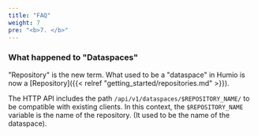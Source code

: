 ```yaml
---
title: "FAQ"
weight: 7
pre: "<b>7. </b>"
---
```


### What happened to "Dataspaces"

"Repository" is the new term. What used to be a "dataspace" in Humio is now a [Repository]({{< relref "getting_started/repositories.md" >}}).

The HTTP API includes the path `/api/v1/dataspaces/$REPOSITORY_NAME/` to be compatible with existing clients.
In this context, the `$REPOSITORY_NAME` variable is the name of the repository. (It used to be the name of the dataspace).
